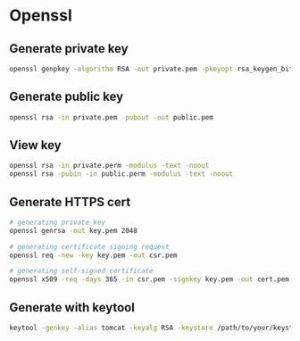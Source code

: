 # Openssl

## Generate private key

```bash
openssl genpkey -algorithm RSA -out private.pem -pkeyopt rsa_keygen_bits:2048
```

## Generate public key

```bash
openssl rsa -in private.pem -pubout -out public.pem
```

## View key

```bash
openssl rsa -in private.perm -modulus -text -noout
openssl rsa -pubin -in public.perm -modulus -text -noout
```

## Generate HTTPS cert

```bash
# generating private key
openssl genrsa -out key.pem 2048

# generating certificate signing request
openssl req -new -key key.pem -out csr.pem

# generating self-signed certificate
openssl x509 -req -days 365 -in csr.pem -signkey key.pem -out cert.pem
```

## Generate with keytool

```bash
keytool -genkey -alias tomcat -keyalg RSA -keystore /path/to/your/keystore.jks
```
